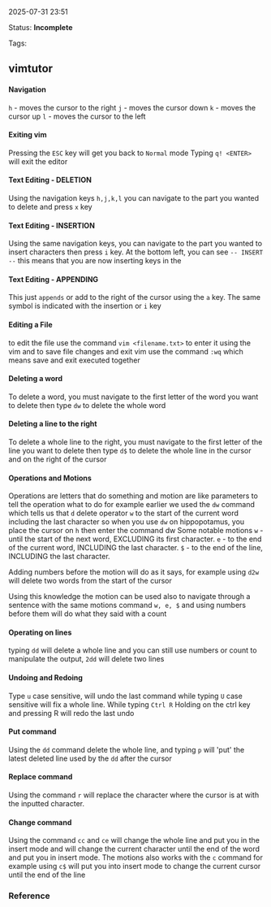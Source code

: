 2025-07-31 23:51

Status: **Incomplete**

Tags: 

## vimtutor
#### Navigation
`h` - moves the cursor to the right
`j` - moves the cursor down
`k` - moves the cursor up
`l` - moves the cursor to the left

#### Exiting vim
Pressing the `ESC` key will get you back to `Normal` mode
Typing `q! <ENTER>` will exit the editor

#### Text Editing - DELETION
Using the navigation keys `h,j,k,l` you can navigate to the part you wanted to delete and press `x` key

#### Text Editing - INSERTION
Using the same navigation keys, you can navigate to the part you wanted to insert characters then press `i` key. At the bottom left, you can see `-- INSERT --` this means that you are now inserting keys in the 

#### Text Editing - APPENDING
This just `appends` or add to the right of the cursor using the `a` key. The same symbol is indicated with the insertion or `i` key

#### Editing a File
to edit the file use the command `vim <filename.txt>` to enter it using the vim and to save file changes and exit vim use the command `:wq` which means save and exit executed together

#### Deleting a word
To delete a word, you must navigate to the first letter of the word you want to delete then type `dw` to delete the whole word

#### Deleting a line to the right
To delete a whole line to the right, you must navigate to the first letter of the line you want to delete then type `d$` to delete the whole line in the cursor and on the right of the cursor

#### Operations and Motions
Operations are letters that do something and motion are like parameters to tell the operation what to do for example earlier we used the `dw` command which tells us that
	`d` delete operator
	`w` to the start of the current word including the last character
	so when you use `dw` on hippopotamus, you place the cursor on `h` then enter the command dw
Some notable motions
	`w` - until the start of the next word, EXCLUDING its first character.
    `e` - to the end of the current word, INCLUDING the last character.
    `$` - to the end of the line, INCLUDING the last character.

Adding numbers before the motion will do as it says, for example using `d2w` will delete two words from the start of the cursor

Using this knowledge the motion can be used also to navigate through a sentence with the same motions command `w, e, $` and using numbers before them will do what they said with a count

#### Operating on lines
typing `dd` will delete a whole line and you can still use numbers or count to manipulate the output, `2dd` will delete two lines

#### Undoing and Redoing
Type `u` case sensitive, will undo the last command while typing `U` case sensitive will fix a whole line. While typing `Ctrl R` Holding on the ctrl key and pressing R will redo the last undo

#### Put command
Using the `dd` command delete the whole line, and typing `p` will 'put' the latest deleted line used by the `dd` after the cursor

#### Replace command
Using the command `r` will replace the character where the cursor is at with the inputted character.

#### Change command
Using the command `cc` and `ce` will change the whole line and put you in the insert mode and will change the current character until the end of the word and put you in insert mode. 
The motions also works with the `c` command for example using `c$` will put you into insert mode to change the current cursor until the end of the line



### Reference
